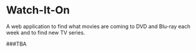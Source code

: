 # Watch-It-On
A web application to find what movies are coming to DVD and Blu-ray each week and to find new TV series.

###TBA
